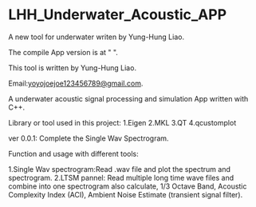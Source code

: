 # LHH_Underwater_Acoustic_APP
 A new tool for underwater writen by Yung-Hung Liao.
 
 The compile App version is at " ".
 
 This tool is written by Yung-Hung Liao.
 
 Email:yoyojoejoe123456789@gmail.com.
 
 A underwater acoustic signal processing and simulation App written with C++.
 
 Library or tool used in this project:
 1.Eigen
 2.MKL
 3.QT
 4.qcustomplot
 
 ver 0.0.1: Complete the Single Wav Spectrogram.

 Function and usage with different tools:
 
 1.Single Wav spectrogram:Read .wav file and plot the spectrum and spectrogram.
 2.LTSM pannel: Read multiple long time wave files and combine into one spectrogram also calculate, 1/3 Octave Band, Acoustic
                Complexity Index (ACI), Ambient Noise Estimate (transient signal filter).
 
